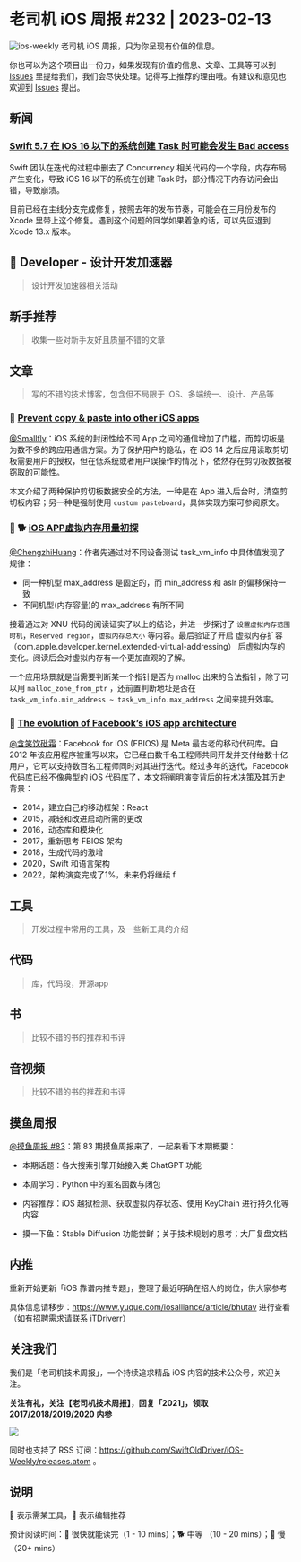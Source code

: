 # 老司机 iOS 周报 #232 | 2023-02-13

![ios-weekly](https://github.com/SwiftOldDriver/iOS-Weekly/blob/master/assets/ios-weekly.png?raw=true)
老司机 iOS 周报，只为你呈现有价值的信息。

你也可以为这个项目出一份力，如果发现有价值的信息、文章、工具等可以到 [Issues](https://github.com/SwiftOldDriver/iOS-Weekly/issues) 里提给我们，我们会尽快处理。记得写上推荐的理由哦。有建议和意见也欢迎到 [Issues](https://github.com/SwiftOldDriver/iOS-Weekly/issues) 提出。

## 新闻

### [Swift 5.7 在 iOS 16 以下的系统创建 Task 时可能会发生 Bad access](https://github.com/apple/swift/issues/63420)

Swift 团队在迭代的过程中删去了 Concurrency 相关代码的一个字段，内存布局产生变化，导致 iOS 16 以下的系统在创建 Task 时，部分情况下内存访问会出错，导致崩溃。

目前已经在主线分支完成修复，按照去年的发布节奏，可能会在三月份发布的 Xcode 里带上这个修复。遇到这个问题的同学如果着急的话，可以先回退到 Xcode 13.x 版本。

##  Developer - 设计开发加速器

> 设计开发加速器相关活动

## 新手推荐

> 收集一些对新手友好且质量不错的文章

## 文章

> 写的不错的技术博客，包含但不局限于 iOS、多端统一、设计、产品等

### 🐎 [Prevent copy & paste into other iOS apps](https://blog.eidinger.info/prevent-copy-paste-into-other-ios-apps)

[@Smallfly](https://github.com/iostalks)：iOS 系统的封闭性给不同 App 之间的通信增加了门槛，而剪切板是为数不多的跨应用通信方案。为了保护用户的隐私，在 iOS 14 之后应用读取剪切板需要用户的授权，但在低系统或者用户误操作的情况下，依然存在剪切板数据被窃取的可能性。

本文介绍了两种保护剪切板数据安全的方法，一种是在 App 进入后台时，清空剪切板内容；另一种是强制使用 `custom pasteboard`，具体实现方案可参阅原文。

### 🌟 🐕 [iOS APP虚拟内存用量初探](https://juejin.cn/post/7196931784328626234)

[@ChengzhiHuang](https://github.com/ChengzhiHuang)：作者先通过对不同设备测试 task_vm_info 中具体值发现了规律：

- 同一种机型 max_address 是固定的，而 min_address 和 aslr 的偏移保持一致
- 不同机型(内存容量)的 max_address 有所不同

接着通过对 XNU 代码的阅读证实了以上的结论，并进一步探讨了 ``设置虚拟内存范围时机``，``Reserved region``，``虚拟内存总大小`` 等内容。最后验证了开启 虚拟内存扩容（com.apple.developer.kernel.extended-virtual-addressing） 后虚拟内存的变化。阅读后会对虚拟内存有一个更加直观的了解。

一个应用场景就是当需要判断某一个指针是否为 malloc 出来的合法指针，除了可以用 ``malloc_zone_from_ptr`` ，还前置判断地址是否在 ``task_vm_info.min_address ~ task_vm_info.max_address`` 之间来提升效率。

### 🐢 [The evolution of Facebook’s iOS app architecture](https://engineering.fb.com/2023/02/06/ios/facebook-ios-app-architecture/)

[@含笑饮砒霜](https://weibo.com/chinafishnews/)：Facebook for iOS (FBIOS) 是 Meta 最古老的移动代码库。自 2012 年该应用程序被重写以来，它已经由数千名工程师共同开发并交付给数十亿用户，它可以支持数百名工程师同时对其进行迭代。经过多年的迭代，Facebook 代码库已经不像典型的 iOS 代码库了，本文将阐明演变背后的技术决策及其历史背景：
- 2014，建立自己的移动框架：React
- 2015，减轻和改进启动所需的更改
- 2016，动态库和模块化
- 2017，重新思考 FBIOS 架构 
- 2018，生成代码的激增
- 2020，Swift 和语言架构
- 2022，架构演变完成了1%，未来仍将继续
f
## 工具

> 开发过程中常用的工具，及一些新工具的介绍

## 代码

> 库，代码段，开源app

## 书

> 比较不错的书的推荐和书评

## 音视频

> 比较不错的书的推荐和书评

## 摸鱼周报

[@摸鱼周报 #83](https://mp.weixin.qq.com/s/Ty95hGBIevHaJQ5TU774aQ)：第 83 期摸鱼周报来了，一起来看下本期概要：

* 本期话题：各大搜索引擎开始接入类 ChatGPT 功能

* 本周学习：Python 中的匿名函数与闭包

* 内容推荐：iOS 越狱检测、获取虚拟内存状态、使用 KeyChain 进行持久化等内容

* 摸一下鱼：Stable Diffusion 功能尝鲜；关于技术规划的思考；大厂复盘文档

## 内推

重新开始更新「iOS 靠谱内推专题」，整理了最近明确在招人的岗位，供大家参考

具体信息请移步：https://www.yuque.com/iosalliance/article/bhutav 进行查看（如有招聘需求请联系 iTDriverr）

## 关注我们

我们是「老司机技术周报」，一个持续追求精品 iOS 内容的技术公众号，欢迎关注。

**关注有礼，关注【老司机技术周报】，回复「2021」，领取 2017/2018/2019/2020 内参**

![](https://github.com/SwiftOldDriver/iOS-Weekly/blob/master/assets/qrcode_for_wechat.jpg?raw=true)

同时也支持了 RSS 订阅：https://github.com/SwiftOldDriver/iOS-Weekly/releases.atom 。

## 说明

🚧 表示需某工具，🌟 表示编辑推荐

预计阅读时间：🐎 很快就能读完（1 - 10 mins）；🐕 中等 （10 - 20 mins）；🐢 慢（20+ mins）
